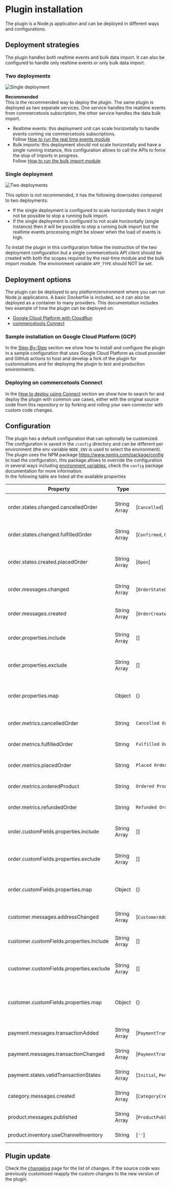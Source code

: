 # Plugin installation

The plugin is a Node.js application and can be deployed in different ways and configurations.

## Deployment strategies

The plugin handles both realtime events and bulk data import. It can also be configured to handle only realtime
events or only bulk data import.

### Two deployments

![Single deployment](./img/plugin_installation_option.png "Klaviyo Commercetools Plugin Architecture")

**Recommended**  
This is the recommended way to deploy the plugin. The same plugin is deployed as two separate services. One service
handles the realtime events from commercetools
subscription, the other service handles the data bulk import.

* Realtime events: this deployment unit can scale horizontally to handle events coming via commercetools
  subscriptions.  
  Follow [How to run the real time events module](./how_to_run_realtime.md)
* Bulk imports: this deployment should not scale horizontally and have a single running instance, this configuration
  allows to call the APIs to force the stop of imports in progress.  
  Follow [How to run the bulk import module](./how_to_run_bulk_import.md)

### Single deployment

![Two deployments](./img/arch_diagram.png "Klaviyo Commercetools Plugin Architecture")

This option is not recommended, it has the following downsides compared to two deployments:

* If the single deployment is configured to scale horizontally then it might not be possible to stop a running bulk
  import.
* If the single deployment is configured to not scale horizontally (single instance) then it will be possible to stop a
  running
  bulk import but the realtime events processing might be slower when the load of events is high.

To install the plugin in this configuration follow the instruction of the two deployment configuration but a single
commercetools API client should be created with both the scopes required by the real-time module and the bulk import
module. The environment variable `APP_TYPE` should NOT be set.

## Deployment options

The plugin can be deployed to any platform/environment where you can run Node.js applications. A basic
Dockerfile is included, so it can also be deployed as a container to many providers. This documentation includes two
example of how the plugin can be deployed on:

- [Google Cloud Platform with CloudRun](#sample-installation-on-google-cloud-platform-gcp)
- [commercetools Connect](#deploying-on-commercetools-connect)

### Sample installation on Google Cloud Platform (GCP)

In the [Step-By-Step](step-by-step-gcp.md) section we show how to install and configure the plugin in a sample
configuration that uses Google Cloud Platform as cloud provider and GitHub actions to host and develop a fork of the
plugin for customisations and for deploying the plugin to test and production environments.

### Deploying on commercetools Connect

In the [How to deploy using Connect](how-to-deploy-ct-connect.md) section we show how to search for and deploy the
plugin with common use cases, either with the original source code from this repository or by forking and rolling your
own connector with custom code changes.

## Configuration

The plugin has a default configuration that can optionally be customized.  
The configuration is saved in the `/config` directory and can be different per environment (the env variable `NODE_ENV`
is used to select the environment).  
The plugin uses the NPM package https://www.npmjs.com/package/config to load the configuration, this package allows to
override the configuration in several ways
including [environment variables](https://github.com/node-config/node-config/wiki/Environment-Variables), check
the `config` package documentation for more information.  
In the following table are listed all the available properties

| Property                                 | Type         | Default                                                                    | Description                                                                                                                                                                                                                                                               |
|------------------------------------------|--------------|----------------------------------------------------------------------------|---------------------------------------------------------------------------------------------------------------------------------------------------------------------------------------------------------------------------------------------------------------------------|
| order.states.changed.cancelledOrder      | String Array | [`Cancelled`]                                                              | The list of commercetools `order.orderState` value/s that trigger a [Cancelled Order](https://developers.klaviyo.com/en/docs/guide_to_integrating_a_platform_without_a_pre_built_klaviyo_integration#fulfilled-order-cancelled-order-and-refunded-order) event in klaviyo |
| order.states.changed.fulfilledOrder      | String Array | [`Confirmed`, `Complete`]                                                  | The list of commercetools `order.orderState` value/s that trigger a [Fulfilled Order](https://developers.klaviyo.com/en/docs/guide_to_integrating_a_platform_without_a_pre_built_klaviyo_integration#fulfilled-order-cancelled-order-and-refunded-order) event in klaviyo |
| order.states.created.placedOrder         | String Array | [`Open`]                                                                   | The list of commercetools `order.orderState` value/s that trigger a [Fulfilled Order](https://developers.klaviyo.com/en/docs/guide_to_integrating_a_platform_without_a_pre_built_klaviyo_integration#fulfilled-order-cancelled-order-and-refunded-order) event in klaviyo |
| order.messages.changed                   | String Array | [`OrderStateChanged`]                                                      | The list of commercetools messages that trigger [Fulfilled Order or Cancelled Order](https://developers.klaviyo.com/en/docs/guide_to_integrating_a_platform_without_a_pre_built_klaviyo_integration#fulfilled-order-cancelled-order-and-refunded-order) events in klaviyo |
| order.messages.created                   | String Array | [`OrderCreated`]                                                           | The list of commercetools order messages that trigger a [Placed Order](https://developers.klaviyo.com/en/docs/guide_to_integrating_a_platform_without_a_pre_built_klaviyo_integration#placed-order) event in klaviyo                                                      |
| order.properties.include                 | String Array | []                                                                         | The list of properties from a commercetools order to be explicitly included in Klaviyo order events                                                                                                                                                                       |
| order.properties.exclude                 | String Array | []                                                                         | The list of properties from a commercetools order to be explicitly excluded in Klaviyo order events                                                                                                                                                                       |
| order.properties.map                     | Object       | {}                                                                         | An object that defines how a commercetools order property (key) is mapped/renamed for Klaviyo order events (value). E. g.: `"lineItems":"items"`.                                                                                                                         |
| order.metrics.cancelledOrder             | String       | `Cancelled Order`                                                          | The metric name to be used when sending order cancelled events to Klaviyo                                                                                                                                                                                                 |
| order.metrics.fulfilledOrder             | String       | `Fulfilled Order`                                                          | The metric name to be used when sending order fulfilled events to Klaviyo                                                                                                                                                                                                 |
| order.metrics.placedOrder                | String       | `Placed Order`                                                             | The metric name to be used when sending order placed events to Klaviyo                                                                                                                                                                                                    |
| order.metrics.orderedProduct             | String       | `Ordered Product`                                                          | The metric name to be used when sending ordered product events to Klaviyo                                                                                                                                                                                                 |
| order.metrics.refundedOrder              | String       | `Refunded Order`                                                           | The metric name to be used when sending order refunded events to Klaviyo                                                                                                                                                                                                  |
| order.customFields.properties.include    | String Array | []                                                                         | The list of custom fields from a commercetools order to be explicitly included in Klaviyo order events                                                                                                                                                                    |
| order.customFields.properties.exclude    | String Array | []                                                                         | The list of custom fields from a commercetools order to be explicitly excluded in Klaviyo order events                                                                                                                                                                    |
| order.customFields.properties.map        | Object       | {}                                                                         | An object that defines how commercetools order custom fields (key) is mapped/renamed for Klaviyo order events (value). E. g.: `"isInternational":"international"`.                                                                                                        |
| customer.messages.addressChanged         | String Array | [`CustomerAddressAdded`,`CustomerAddressRemoved`,`CustomerAddressChanged`] | The list of commercetools messages that trigger a [Update Profile](https://developers.klaviyo.com/en/reference/update_profile) request in klaviyo                                                                                                                         |
| customer.customFields.properties.include | String Array | []                                                                         | The list of custom fields from a commercetools customer to be explicitly included in Klaviyo profile requests                                                                                                                                                             |
| customer.customFields.properties.exclude | String Array | []                                                                         | The list of custom fields from a commercetools customer to be explicitly excluded in Klaviyo profile requests                                                                                                                                                             |
| customer.customFields.properties.map     | Object       | {}                                                                         | An object that defines how a commercetools customer custom fields (key) is mapped/renamed for Klaviyo profile requests (value). E. g.: `"isInternational":"international"`.                                                                                               |
| payment.messages.transactionAdded        | String Array | [`PaymentTransactionAdded`]                                                | The list of commercetools payment messages that trigger a [Refunded Order](https://developers.klaviyo.com/en/docs/guide_to_integrating_a_platform_without_a_pre_built_klaviyo_integration#fulfilled-order-cancelled-order-and-refunded-order) event in klaviyo            |
| payment.messages.transactionChanged      | String Array | [`PaymentTransactionStateChanged`]                                         | The list of commercetools payment messages that trigger a [Refunded Order](https://developers.klaviyo.com/en/docs/guide_to_integrating_a_platform_without_a_pre_built_klaviyo_integration#fulfilled-order-cancelled-order-and-refunded-order) event in klaviyo            |
| payment.states.validTransactionStates    | String Array | [`Initial`, `Pending`, `Success`]                                          | The list of commercetools payment transaction states that trigger a [Refunded Order](https://developers.klaviyo.com/en/docs/guide_to_integrating_a_platform_without_a_pre_built_klaviyo_integration#fulfilled-order-cancelled-order-and-refunded-order) event in klaviyo  |
| category.messages.created                | String Array | [`CategoryCreated`]                                                        | The list of commercetools messages that trigger a [Create Category](https://developers.klaviyo.com/en/reference/create_catalog_category) request in klaviyo                                                                                                               |
| product.messages.published               | String Array | [`ProductPublished`]                                                       | The list of commercetools messages that trigger a [Create Item](https://developers.klaviyo.com/en/reference/create_catalog_item) or  [Update Item](https://developers.klaviyo.com/en/reference/update_catalog_item) request in klaviyo                                    |
| product.inventory.useChannelInventory    | String       | [`''`]                                                                     | Channel (uuid) to use when sending inventory quantities to Klaviyo                                                                                                                                                                                                        |

## Plugin update

Check the [changelog](changelog.md) page for the list of changes.
If the source code was previously customised reapply the custom changes to the new version of the plugin.

